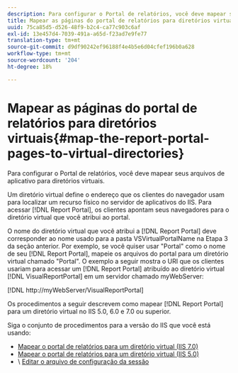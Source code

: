 ```yaml
---
description: Para configurar o Portal de relatórios, você deve mapear seus arquivos de aplicativo para diretórios virtuais.
title: Mapear as páginas do portal de relatórios para diretórios virtuais
uuid: 75ca85d5-d526-48f9-b2c4-ca77c903c6af
exl-id: 13e457d4-7039-491a-a65d-f23ad7e9fe77
translation-type: tm+mt
source-git-commit: d9df90242ef96188f4e4b5e6d04cfef196b0a628
workflow-type: tm+mt
source-wordcount: '204'
ht-degree: 18%

---
```


# Mapear as páginas do portal de relatórios para diretórios virtuais{#map-the-report-portal-pages-to-virtual-directories}

Para configurar o Portal de relatórios, você deve mapear seus arquivos de aplicativo para diretórios virtuais.

Um diretório virtual define o endereço que os clientes do navegador usam para localizar um recurso físico no servidor de aplicativos do IIS. Para acessar [!DNL Report Portal], os clientes apontam seus navegadores para o diretório virtual que você atribui ao portal.

O nome do diretório virtual que você atribui a [!DNL Report Portal] deve corresponder ao nome usado para a pasta VSVirtualPortalName na Etapa 3 da seção anterior. Por exemplo, se você quiser usar &quot;Portal&quot; como o nome de seu [!DNL Report Portal], mapeie os arquivos do portal para um diretório virtual chamado &quot;Portal&quot;. O exemplo a seguir mostra o URI que os clientes usariam para acessar um [!DNL Report Portal] atribuído ao diretório virtual [!DNL VisualReportPortal] em um servidor chamado myWebServer:

[!DNL http://myWebServer/VisualReportPortal]

Os procedimentos a seguir descrevem como mapear [!DNL Report Portal] para um diretório virtual no IIS 5.0, 6.0 e 7.0 ou superior.

Siga o conjunto de procedimentos para a versão do IIS que você está usando:

* [Mapear o portal de relatórios para um diretório virtual (IIS 7.0)](../../../../home/c-rpt-oview/c-install-rpt-port/c-virtual-dir/c-map-rpt-port-vdir-7.md#concept-9fc9595bb83147238965be4832df0a08)
* [Mapear o portal de relatórios para um diretório virtual (IIS 5.0)](../../../../home/c-rpt-oview/c-install-rpt-port/c-virtual-dir/c-map-rpt-port-vdir-5.md#concept-402cb33c50d640e480098517140ffc74)
* \ [Editar o arquivo de configuração da sessão](../../../../home/c-rpt-oview/c-install-rpt-port/t-edit-sess-config-file.md#task-cf11c3a780bd4936afd3f64a6b30afc7)
